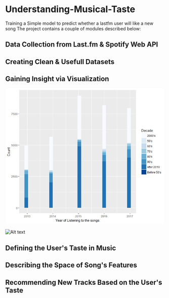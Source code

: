 # Understanding-Musical-Taste
Training a Simple model to predict whether a lastfm user will like a new song
The project contains a couple of modules described below:

## Data Collection from Last.fm & Spotify Web API

## Creating Clean & Usefull Datasets

## Gaining Insight via Visualization

![Alt text](/Rplot.jpeg?raw=true "My Interest in the sounds of different decades")

![Alt text](/Rplot1.png?raw=true "Changes in song features over the years")

## Defining the User's Taste in Music

## Describing the Space of Song's Features

## Recommending New Tracks Based on the User's Taste
